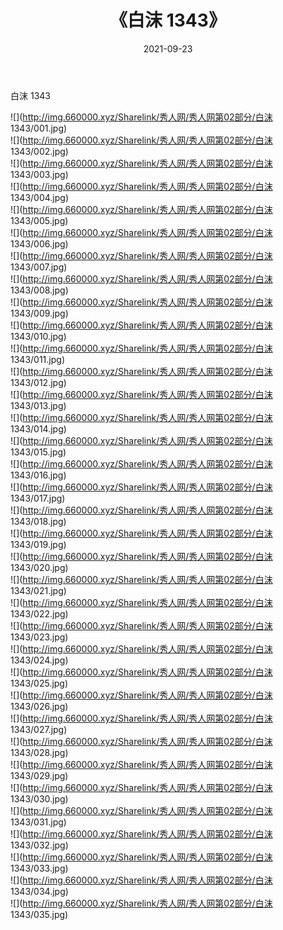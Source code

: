 ﻿---
layout: post
title:  《白沫 1343》
date:   2021-09-23
img: http://img.660000.xyz/Sharelink/秀人网/秀人网第02部分/白沫 1343/000.jpg
categories: [美女, 清纯, 唯美]
---

白沫 1343

  ![](http://img.660000.xyz/Sharelink/秀人网/秀人网第02部分/白沫 1343/001.jpg) <br> ![](http://img.660000.xyz/Sharelink/秀人网/秀人网第02部分/白沫 1343/002.jpg) <br> ![](http://img.660000.xyz/Sharelink/秀人网/秀人网第02部分/白沫 1343/003.jpg) <br> ![](http://img.660000.xyz/Sharelink/秀人网/秀人网第02部分/白沫 1343/004.jpg) <br> ![](http://img.660000.xyz/Sharelink/秀人网/秀人网第02部分/白沫 1343/005.jpg) <br> ![](http://img.660000.xyz/Sharelink/秀人网/秀人网第02部分/白沫 1343/006.jpg) <br> ![](http://img.660000.xyz/Sharelink/秀人网/秀人网第02部分/白沫 1343/007.jpg) <br> ![](http://img.660000.xyz/Sharelink/秀人网/秀人网第02部分/白沫 1343/008.jpg) <br> ![](http://img.660000.xyz/Sharelink/秀人网/秀人网第02部分/白沫 1343/009.jpg) <br> ![](http://img.660000.xyz/Sharelink/秀人网/秀人网第02部分/白沫 1343/010.jpg) <br> ![](http://img.660000.xyz/Sharelink/秀人网/秀人网第02部分/白沫 1343/011.jpg) <br> ![](http://img.660000.xyz/Sharelink/秀人网/秀人网第02部分/白沫 1343/012.jpg) <br> ![](http://img.660000.xyz/Sharelink/秀人网/秀人网第02部分/白沫 1343/013.jpg) <br> ![](http://img.660000.xyz/Sharelink/秀人网/秀人网第02部分/白沫 1343/014.jpg) <br> ![](http://img.660000.xyz/Sharelink/秀人网/秀人网第02部分/白沫 1343/015.jpg) <br> ![](http://img.660000.xyz/Sharelink/秀人网/秀人网第02部分/白沫 1343/016.jpg) <br> ![](http://img.660000.xyz/Sharelink/秀人网/秀人网第02部分/白沫 1343/017.jpg) <br> ![](http://img.660000.xyz/Sharelink/秀人网/秀人网第02部分/白沫 1343/018.jpg) <br> ![](http://img.660000.xyz/Sharelink/秀人网/秀人网第02部分/白沫 1343/019.jpg) <br> ![](http://img.660000.xyz/Sharelink/秀人网/秀人网第02部分/白沫 1343/020.jpg) <br> ![](http://img.660000.xyz/Sharelink/秀人网/秀人网第02部分/白沫 1343/021.jpg) <br> ![](http://img.660000.xyz/Sharelink/秀人网/秀人网第02部分/白沫 1343/022.jpg) <br> ![](http://img.660000.xyz/Sharelink/秀人网/秀人网第02部分/白沫 1343/023.jpg) <br> ![](http://img.660000.xyz/Sharelink/秀人网/秀人网第02部分/白沫 1343/024.jpg) <br> ![](http://img.660000.xyz/Sharelink/秀人网/秀人网第02部分/白沫 1343/025.jpg) <br> ![](http://img.660000.xyz/Sharelink/秀人网/秀人网第02部分/白沫 1343/026.jpg) <br> ![](http://img.660000.xyz/Sharelink/秀人网/秀人网第02部分/白沫 1343/027.jpg) <br> ![](http://img.660000.xyz/Sharelink/秀人网/秀人网第02部分/白沫 1343/028.jpg) <br> ![](http://img.660000.xyz/Sharelink/秀人网/秀人网第02部分/白沫 1343/029.jpg) <br> ![](http://img.660000.xyz/Sharelink/秀人网/秀人网第02部分/白沫 1343/030.jpg) <br> ![](http://img.660000.xyz/Sharelink/秀人网/秀人网第02部分/白沫 1343/031.jpg) <br> ![](http://img.660000.xyz/Sharelink/秀人网/秀人网第02部分/白沫 1343/032.jpg) <br> ![](http://img.660000.xyz/Sharelink/秀人网/秀人网第02部分/白沫 1343/033.jpg) <br> ![](http://img.660000.xyz/Sharelink/秀人网/秀人网第02部分/白沫 1343/034.jpg) <br> ![](http://img.660000.xyz/Sharelink/秀人网/秀人网第02部分/白沫 1343/035.jpg) <br>